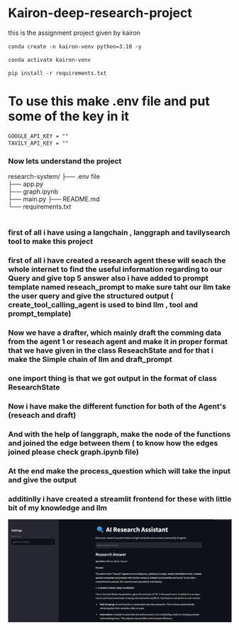 # Kairon-deep-research-project
this is the assignment project given by kairon

```
conda create -n kairon-venv python=3.10 -y
```
```
conda activate kairon-venv
```

```
pip install -r requirements.txt
```

# To use this make .env file and put some of the key in it
```
GOOGLE_API_KEY = ""
TAVILY_API_KEY = ""
```


### Now lets understand the project<br>
research-system/
├── .env file    
├── app.py                   
├── graph.ipynb         
├── main.py
├── README.md                     
└── requirements.txt   
<br>

### first of all i have using a langchain , langgraph and tavilysearch tool to make this project 
### first of all i have created a research agent these will seach the whole internet to find the useful information regarding to our Query and give top 5 answer also i have added to prompt template named reseach_prompt to make sure taht our llm take the user query and give the structured output ( create_tool_calling_agent is used to bind llm , tool and prompt_template)

### Now we have a drafter, which mainly draft the comming data from the agent 1 or reseach agent and make it in proper format that we have given in the class ReseachState and for that i make the Simple chain of llm and draft_prompt 

### one import thing is that we got output in the format of class ResearchState

### Now i have make the different function for both of the Agent's (reseach and draft)

### And with the help of langgraph, make the node of the functions and joined the edge between them ( to know how the edges joined please check graph.ipynb file)

### At the end make the process_question which will take the input and give the output 

### additinlly i have created a streamlit frontend for these with little bit of my knowledge and llm 
<img src="Screenshot 2025-03-05 002948.png"  width="600" />